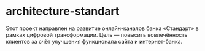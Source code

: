 # architecture-standart
Этот проект направлен на развитие онлайн-каналов банка «Стандарт» в рамках цифровой трансформации. Цель — повысить вовлечённость клиентов за счёт улучшения функционала сайта и интернет-банка.
